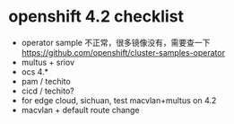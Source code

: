 # openshift 4.2  checklist


- operator sample 不正常，很多镜像没有，需要查一下  https://github.com/openshift/cluster-samples-operator
- multus + sriov
- ocs 4.*
- pam / techito
- cicd / techito?
- for edge cloud, sichuan, test macvlan+multus on 4.2
- macvlan + default route change



